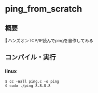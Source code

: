 # ping_from_scratch

## 概要

📖ハンズオンTCP/IP読んでpingを自作してみる

## コンパイル・実行

### linux
```
$ cc -Wall ping.c -o ping
$ sudo ./ping 8.8.8.8
```
